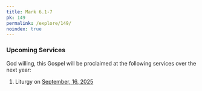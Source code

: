 ```yaml
---
title: Mark 6.1-7
pk: 149
permalink: /explore/149/
noindex: true
---
```


### Upcoming Services

God willing, this Gospel will be proclaimed at the following services over the next year:


1. Liturgy on [September, 16, 2025](https://orthocal.info/readings/gregorian/2025/09/16/)
